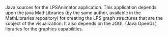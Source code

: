 Java sources for the LPSAnimator application.
This application depends upon the java MathLibraries (by the same author, available in the MathLibraries repository) 
for creating the LPS graph structures that are the subject of the visualization.
It also depends on the JOGL (Java OpenGL) libraries for the graphics capabilities.
